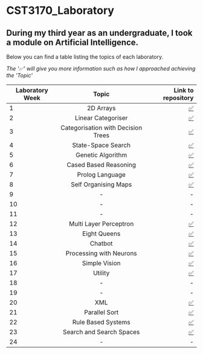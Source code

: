 # CST3170_Laboratory
 ## During my third year as an undergraduate, I took a module on Artificial Intelligence.
Below you can find a table listing the topics of each laboratory. 

  _The '✅' will give you more information such as how I approached achieving the 'Topic'_

| Laboratory Week        | Topic         | Link to repository |
| ---------------------- |:------------: | -------------------------------: |
| 1           | 2D Arrays | [✅](./src/lab1)              |
| 2           | Linear Categoriser      |        [✅](./src/lab2)          |
| 3           | Categorisation with Decision Trees      |         [✅](./src/lab3)         |
| 4           | State-Space Search |         [✅](./src/lab4)     |
| 5           | Genetic Algorithm      |           [✅](./src/lab5)      |
| 6           | Cased Based Reasoning      |         [✅](./src/lab6)          |
| 7           | Prolog Language | [✅](./src/lab7)               |
| 8           | Self Organising Maps      |        [✅](./src/lab8)         |
| 9           | -      |    -               |
| 10          | -      |    -               |
| 11          | - | -              |
| 12          | Multi Layer Perceptron      |  [✅](./src/lab12)  |
| 13          | Eight Queens      |    [✅](./src/lab13) |
| 14          | Chatbot | [✅](./src/lab14) |
| 15          | Processing with Neurons      |   [✅](./src/lab15) |
| 16          | Simple Vision      |    [✅](./src/lab16) |
| 17          | Utility | [✅](./src/lab17) |
| 18          | -      |   - |
| 19          | -     |  -  |
| 20          | XML | [✅](./src/lab20) |
| 21          | Parallel Sort      |   [✅](./src/lab21) |
| 22          | Rule Based Systems      |    [✅](./src/lab22) |
| 23          | Search and Search Spaces | [✅](./src/lab23) |
| 24          | - | - |
